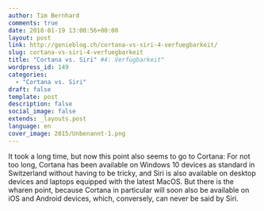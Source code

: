 ```yaml
---
author: Tim Bernhard
comments: true
date: 2018-01-19 13:00:56+00:00
layout: post
link: http://genieblog.ch/cortana-vs-siri-4-verfuegbarkeit/
slug: cortana-vs-siri-4-verfuegbarkeit
title: "Cortana vs. Siri" #4: Verfügbarkeit"
wordpress_id: 149
categories:
  - "Cortana vs. Siri"
draft: false
template: post
description: false
social_image: false
extends: _layouts.post
language: en
cover_image: 2015/Unbenannt-1.png
---
```


It took a long time, but now this point also seems to go to Cortana: For not too long, Cortana has been available on Windows 10 devices as standard in Switzerland without having to be tricky, and Siri is also available on desktop devices and laptops equipped with the latest MacOS.
But there is the wharen point, because Cortana in particular will soon also be available on iOS and Android devices, which, conversely, can never be said by Siri.
